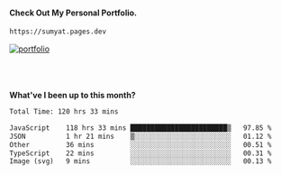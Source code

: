 #### Check Out My Personal Portfolio.
````bash
https://sumyat.pages.dev
````

<a href='https://sumyat.pages.dev/'>
    <img src='https://github.com/sumyat-aung/sumyat-aung/assets/108873224/c9b4f2be-c585-4dd3-84e1-692c3854a6d8' alt='portfolio' align='center' />
</a>


<br />
<br />


<br />
<br />

**What've I been up to this month?**

<!--START_SECTION:waka-->

```txt
Total Time: 120 hrs 33 mins

JavaScript    118 hrs 33 mins ████████████████████████▒   97.85 %
JSON          1 hr 21 mins    ▒░░░░░░░░░░░░░░░░░░░░░░░░   01.12 %
Other         36 mins         ░░░░░░░░░░░░░░░░░░░░░░░░░   00.51 %
TypeScript    22 mins         ░░░░░░░░░░░░░░░░░░░░░░░░░   00.31 %
Image (svg)   9 mins          ░░░░░░░░░░░░░░░░░░░░░░░░░   00.13 %
```

<!--END_SECTION:waka-->




